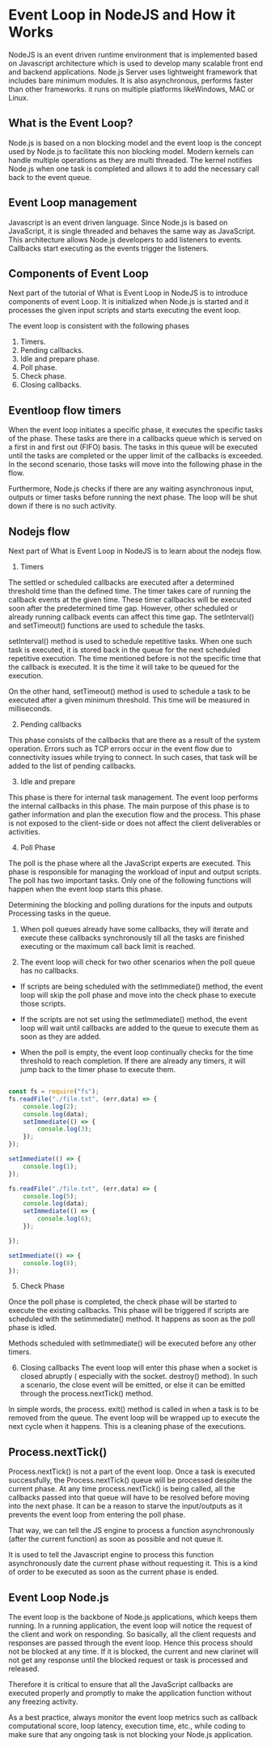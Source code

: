 # Event Loop in NodeJS and How it Works

NodeJS is an event driven runtime environment that is implemented based on Javascript architecture which is used to develop many scalable front end and backend applications. Node.js Server uses lightweight framework that includes bare minimum modules. It is also asynchronous, performs faster than other frameworks.
it runs on multiple platforms likeWindows, MAC or Linux.

## What is the Event Loop?

Node.js is based on a non blocking model and the event loop is the concept used by Node.js to facilitate this non blocking model. Modern kernels can handle multiple operations as they are multi threaded. The kernel notifies Node.js when one task is completed and allows it to add the necessary call back to the event queue.

## Event Loop management
Javascript is an event driven language. Since Node.js is based on JavaScript, it is single threaded and behaves the same way as JavaScript. This architecture allows Node.js developers to add listeners to events. Callbacks start executing as the events trigger the listeners.

## Components of Event Loop
Next part of the tutorial of What is Event Loop in NodeJS is to introduce components of event Loop. It is initialized when Node.js is started and it processes the given input scripts and starts executing the event loop.

The event loop is consistent with the following phases

1. Timers.
2. Pending callbacks.
3. Idle and  prepare phase.
4. Poll phase.
5. Check phase.
6. Closing callbacks.

## Eventloop flow timers

When the event loop initiates a specific phase, it executes the specific tasks of the phase. These tasks are there in a callbacks queue which is served on a first in and first out (FIFO) basis. The tasks in this queue will be executed until the tasks are completed or the upper limit of the callbacks is exceeded. In the second scenario, those tasks will move into the following phase in the flow.

Furthermore, Node.js checks if there are any waiting asynchronous input, outputs or timer tasks before running the next phase. The loop will be shut down if there is no such activity.

## Nodejs flow
Next part of  What is Event Loop in NodeJS is to learn about the nodejs flow. 

1. Timers

The settled or scheduled callbacks are executed after a determined threshold time than the defined time. The timer takes care of running the callback events at the given time. These timer callbacks will be executed soon after the predetermined time gap. However, other scheduled or already running callback events can affect this time gap. The setInterval() and setTimeout() functions are used to schedule the tasks.

setInterval() method is used to schedule repetitive tasks. When one such task is executed, it is stored back in the queue for the next scheduled repetitive execution. The time mentioned before is not the specific time that the callback is executed. It is the time it will take to be queued for the execution.

On the other hand, setTimeout() method is used to schedule a task to be executed after a given minimum threshold. This time will be measured in milliseconds.

2. Pending callbacks

This phase consists of the callbacks that are there as a result of the system operation. Errors such as TCP errors occur in the event flow due to connectivity issues while trying to connect. In such cases,  that task will be added to the list of pending callbacks.

3. Idle and prepare

This phase is there for internal task management. The event loop performs the internal callbacks in this phase. The main purpose of this phase is to gather information and plan the execution flow and the process. This phase is not exposed to the client-side or does not affect the client deliverables or activities.

4. Poll Phase

The poll is the phase where all the JavaScript experts are executed. This phase is responsible for managing the workload of input and output scripts. The poll has two important tasks. Only one of the following functions will happen when the event loop starts this phase.

Determining the blocking and polling durations for the inputs and outputs
Processing tasks in the queue.

1.  When poll queues already have some callbacks, they will iterate and execute these callbacks synchronously till all the tasks are finished executing or the maximum call back limit is reached.

2.  The event loop will check for two other scenarios when the poll queue has no callbacks.

- If scripts are being scheduled with the setImmediate() method, the event loop will skip the poll phase and move into the check phase to execute those scripts.

- If the scripts are not set using the setImmediate() method, the event loop will wait until callbacks are added to the queue to execute them as soon as they are added.

- When the poll is empty, the event loop continually checks for the time threshold to reach completion. If there are already any timers, it will jump back to the timer phase to execute them.

```js

const fs = require("fs");
fs.readFile("./file.txt", (err,data) => {
    console.log(2);
    console.log(data);
    setImmediate(() => {
        console.log(3);
    });
});

setImmediate(() => {
    console.log(1);
});

fs.readFile("./file.txt", (err,data) => {
    console.log(5);
    console.log(data);
    setImmediate(() => {
        console.log(6);
    });

});

setImmediate(() => {
    console.log(8);
});

```

5. Check Phase

Once the poll phase is completed, the check phase will be started to execute the existing callbacks. This phase will be triggered if scripts are scheduled with the setimmediate() method. It happens as soon as the poll phase is idled.

Methods scheduled with setImmediate() will be executed before any other timers.

6. Closing callbacks
The event loop will enter this phase when a socket is closed abruptly ( especially with the socket. destroy() method). In such a scenario, the close event will be emitted, or else it can be emitted through the process.nextTick() method.

In simple words, the process. exit() method is called in when a task is to be removed from the queue. The event loop will be wrapped up to execute the next cycle when it happens. This is a cleaning phase of the executions.

## Process.nextTick()

Process.nextTick() is not a part of the event loop. Once a task is executed successfully, the Process.nextTick() queue will be processed despite the current phase. At any time process.nextTick() is being called, all the callbacks passed into that queue will have to be resolved before moving into the next phase. It can be a reason to starve the input/outputs as it prevents the event loop from entering the poll phase.

That way, we can tell the JS engine to process a function asynchronously (after the current function) as soon as possible and not queue it.

It is used to tell the Javascript engine to process this function asynchronously date the current phase without requesting it. This is a kind of order to be executed as soon as the current phase is ended.

## Event Loop Node.js

The event loop is the backbone of Node.js applications, which keeps them running. In a running application, the event loop will notice the request of the client and work on responding. So basically, all the client requests and responses are passed through the event loop. Hence this process should not be blocked at any time. If it is blocked, the current and new clarinet will not get any response until the blocked request or task is processed and released.

Therefore it is critical to ensure that all the JavaScript callbacks are executed properly and promptly to make the application function without any freezing activity.

As a best practice, always monitor the event loop metrics such as callback computational score, loop latency, execution time, etc., while coding to make sure that any ongoing task is not blocking your Node.js application.